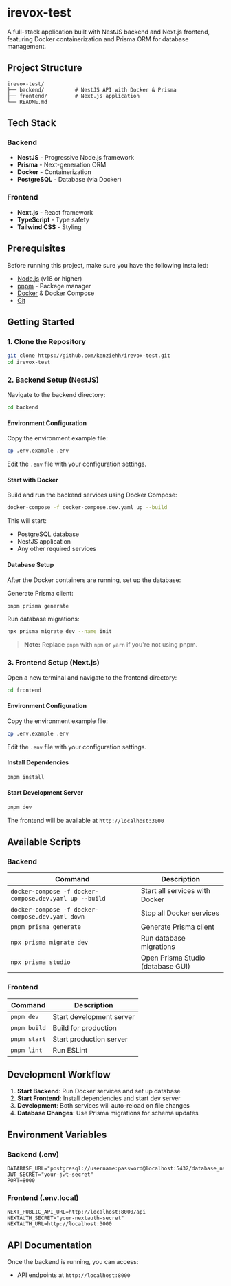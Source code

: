 # irevox-test

A full-stack application built with NestJS backend and Next.js frontend, featuring Docker containerization and Prisma ORM for database management.

## Project Structure

```
irevox-test/
├── backend/          # NestJS API with Docker & Prisma
├── frontend/         # Next.js application
└── README.md
```

## Tech Stack

### Backend
- **NestJS** - Progressive Node.js framework
- **Prisma** - Next-generation ORM
- **Docker** - Containerization
- **PostgreSQL** - Database (via Docker)

### Frontend
- **Next.js** - React framework
- **TypeScript** - Type safety
- **Tailwind CSS** - Styling 

## Prerequisites

Before running this project, make sure you have the following installed:

- [Node.js](https://nodejs.org/) (v18 or higher)
- [pnpm](https://pnpm.io/) - Package manager
- [Docker](https://www.docker.com/) & Docker Compose
- [Git](https://git-scm.com/)

## Getting Started

### 1. Clone the Repository

```bash
git clone https://github.com/kenziehh/irevox-test.git
cd irevox-test
```

### 2. Backend Setup (NestJS)

Navigate to the backend directory:

```bash
cd backend
```

#### Environment Configuration

Copy the environment example file:

```bash
cp .env.example .env
```

Edit the `.env` file with your configuration settings.

#### Start with Docker

Build and run the backend services using Docker Compose:

```bash
docker-compose -f docker-compose.dev.yaml up --build
```

This will start:
- PostgreSQL database
- NestJS application
- Any other required services

#### Database Setup

After the Docker containers are running, set up the database:

Generate Prisma client:
```bash
pnpm prisma generate
```

Run database migrations:
```bash
npx prisma migrate dev --name init
```

> **Note:** Replace `pnpm` with `npm` or `yarn` if you're not using pnpm.

### 3. Frontend Setup (Next.js)

Open a new terminal and navigate to the frontend directory:

```bash
cd frontend
```

#### Environment Configuration

Copy the environment example file:

```bash
cp .env.example .env
```

Edit the `.env` file with your configuration settings.

#### Install Dependencies

```bash
pnpm install
```

#### Start Development Server

```bash
pnpm dev
```

The frontend will be available at `http://localhost:3000`

## Available Scripts

### Backend

| Command | Description |
|---------|-------------|
| `docker-compose -f docker-compose.dev.yaml up --build` | Start all services with Docker |
| `docker-compose -f docker-compose.dev.yaml down` | Stop all Docker services |
| `pnpm prisma generate` | Generate Prisma client |
| `npx prisma migrate dev` | Run database migrations |
| `npx prisma studio` | Open Prisma Studio (database GUI) |

### Frontend

| Command | Description |
|---------|-------------|
| `pnpm dev` | Start development server |
| `pnpm build` | Build for production |
| `pnpm start` | Start production server |
| `pnpm lint` | Run ESLint |

## Development Workflow

1. **Start Backend**: Run Docker services and set up database
2. **Start Frontend**: Install dependencies and start dev server
3. **Development**: Both services will auto-reload on file changes
4. **Database Changes**: Use Prisma migrations for schema updates

## Environment Variables

### Backend (.env)
```env
DATABASE_URL="postgresql://username:password@localhost:5432/database_name"
JWT_SECRET="your-jwt-secret"
PORT=8000
```

### Frontend (.env.local)
```env
NEXT_PUBLIC_API_URL=http://localhost:8000/api
NEXTAUTH_SECRET="your-nextauth-secret"
NEXTAUTH_URL=http://localhost:3000
```

## API Documentation

Once the backend is running, you can access:
- API endpoints at `http://localhost:8000`


